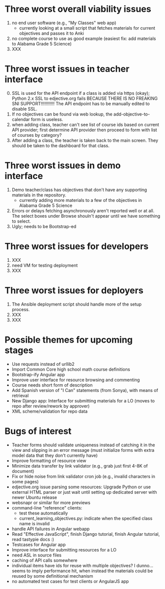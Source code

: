 Three worst overall viability issues
====================================

1. no end user software (e.g., "My Classes" web app)
   * currently looking at a small script that fetches materials for current objectives and passes it to Anki
2. no complete course to use as good example (easiest fix: add materials to Alabama Grade 5 Science)
3. XXX

Three worst issues in teacher interface
=======================================

0. SSL is used for the API endpoint if a class is added via https (okay); Python 2.x SSL to edjective.org
fails BECAUSE THERE IS NO FREAKING SNI SUPPORT!!!!!!!!!!!  The API endpoint has to be manually edited to
disable SSL.
1. If no objectives can be found via web lookup, the add-objective-to-calendar form is useless.
2. when adding class, teacher can't see list of course ids based on current API provider; first determine API provider then proceed to form with list of courses by category?
3. After adding a class, the teacher is taken back to the main screen.  They should be taken to the dashboard for that class.

Three worst issues in demo interface
====================================

1. Demo teacher/class has objectives that don't have any supporting materials in the repository.
   * currently adding more materials to a few of the objectives in Alabama Grade 5 Science
2. Errors or delays fetching asynchronously aren't reported well or at all.  The select boxes under Browse shouln't appear until we have something to select.
3. Ugly; needs to be Bootstrap-ed

Three worst issues for developers
=================================

1. XXX
2. need VM for testing deployment
3. XXX

Three worst issues for deployers
================================

1. The Ansible deployment script should handle more of the setup process.
2. XXX
3. XXX

Possible themes for upcoming stages
===================================

* Use requests instead of urllib2
* Import Common Core high school math course definitions
* Bootstrap-ify Angular app
* Improve user interface for resource browsing and commenting
* Course needs short form of description
* Add Spanish version of "I Can" statements (from Sonya), with means of retrieval
* New Django app: Interface for submitting materials for a LO (moves to repo after review/rework by approver)
* XML scheme/validation for repo data

Bugs of interest
================

* Teacher forms should validate uniqueness instead of catching it in the view and slipping in an error message (must initialize forms with extra model data that they don't currently have)
* Improve formatting of resource view
* Minimize data transfer by link validator (e.g., grab just first 4-8K of document)
* Fix or hide noise from link validator cron job (e.g., invalid characters in some pages)
* edjective.org issue parsing some resources: Upgrade Python or use external HTML parser or just wait until setting up dedicated server with newer Ubuntu release
* websnapr or similar for more previews
* command-line "reference" clients:
  * test these automatically
  * current\_learning\_objectives.py: indicate when the specified class name is invalid
* handle API failures in Angular webapp
* Read "Effective JavaScript", finish Django tutorial, finish Angular tutorial, read tastypie docs :)
* Testcases for Angular app
* Improve interface for submitting resources for a LO
* need ASL in source files
* caching of API calls somewhere
* individual items have ids for reuse with multiple objectives?  I dunno...  seems to imply performance hit, when instead the materials could be reused by some definitional mechanism
* no automated test cases for test clients or AngularJS app
